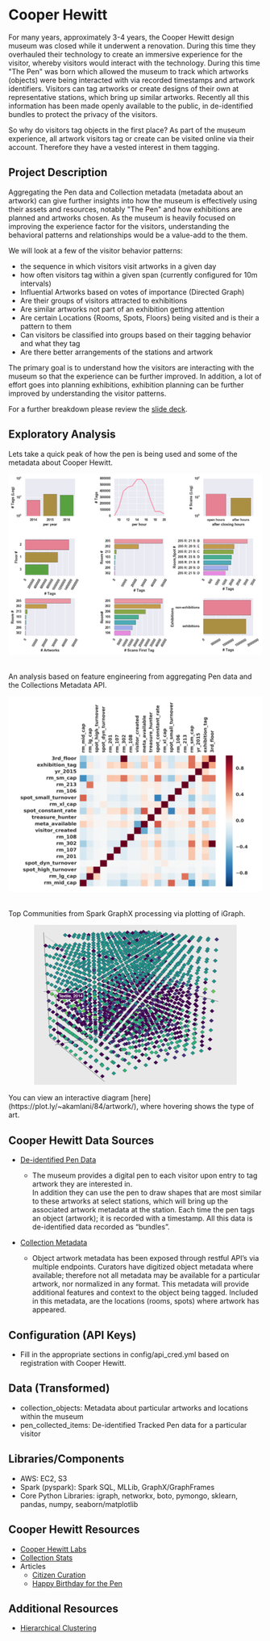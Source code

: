 # Cooper Hewitt
For many years, approximately 3-4 years, the Cooper Hewitt design museum was closed while it
underwent a renovation.  During this time they overhauled their technology to create
an immersive experience for the visitor, whereby visitors would interact with the technology.  During this
time "The Pen" was born which allowed the museum to track which artworks (objects) were being interacted with via
recorded timestamps and artwork identifiers.  Visitors can tag artworks or create designs of their own at representative
stations, which bring up similar artworks.  Recently all this information has been made openly available to the public,
in de-identified bundles to protect the privacy of the visitors.

So why do visitors tag objects in the first place?  As part of the museum experience, all artwork visitors tag or create
can be visited online via their account.  Therefore they have a vested interest in them tagging.

## Project Description
Aggregating the Pen data and Collection metadata (metadata about an artwork) can give further insights
into how the museum is effectively using their assets and resources, notably "The Pen" and how exhibitions
are planned and artworks chosen.  As the museum is heavily focused on improving the experience factor for
the visitors, understanding the behavioral patterns and relationships would be a value-add to the them.

We will look at a few of the visitor behavior patterns:
- the sequence in which visitors visit artworks in a given day
- how often visitors tag within a given span (currently configured for 10m intervals)
- Influential Artworks based on votes of importance (Directed Graph)
- Are their groups of visitors attracted to exhibitions
- Are similar artworks not part of an exhibition getting attention
- Are certain Locations {Rooms, Spots, Floors} being visited and is their a pattern to them
- Can visitors be classified into groups based on their tagging behavior and what they tag
- Are there better arrangements of the stations and artwork

The primary goal is to understand how the visitors are interacting with the museum so that the experience
can be further improved.  In addition, a lot of effort goes into planning exhibitions, exhibition planning
can be further improved by understanding the visitor patterns.

For a further breakdown please review the [slide deck](docs/CooperHewitt.pdf).

## Exploratory Analysis
Lets take a quick peak of how the pen is being used and some of the metadata about Cooper Hewitt.
<p align="center">
<img src="plots/pen_eda_full.png">
</p>

<br>
An analysis based on feature engineering from aggregating Pen data and the Collections Metadata API.
<p align="center">
<img src="plots/heatmap_sm.png">
</p>

<br>
Top Communities from Spark GraphX processing via plotting of iGraph.
<p align="center">
<img src="plots/communities_sm.png">
</p>
You can view an interactive diagram [here](https://plot.ly/~akamlani/84/artwork/), where hovering shows the type of art.

## Cooper Hewitt Data Sources
- [De-identified Pen Data](https://github.com/cooperhewitt/the-pen-data/)
    - The museum provides a digital pen to each visitor upon entry to tag artwork they are interested in.  
    In addition they can use the pen to draw shapes that are most similar to these artworks at select stations,
    which will bring up the associated artwork metadata at the station.  Each time the pen tags an object (artwork);
    it is recorded with a timestamp.  All this data is de-identified data recorded as “bundles”.

- [Collection Metadata](https://collection.cooperhewitt.org/api/methods/)
    - Object artwork metadata has been exposed through restful API’s via multiple endpoints.  Curators have
    digitized object metadata where available; therefore not all metadata may be available for a particular artwork,
    nor normalized in any format.  This metadata will provide additional features and context to the object being
    tagged.  Included in this metadata, are the locations (rooms, spots) where artwork has appeared.


## Configuration (API Keys)
- Fill in the appropriate sections in config/api_cred.yml based on registration with Cooper Hewitt.

## Data (Transformed)
- collection_objects: Metadata about particular artworks and locations within the museum
- pen_collected_items: De-identified Tracked Pen data for a particular visitor

## Libraries/Components
- AWS: EC2, S3
- Spark (pyspark):  Spark SQL, MLLib, GraphX/GraphFrames
- Core Python Libraries: igraph, networkx, boto, pymongo, sklearn, pandas, numpy, seaborn/matplotlib  

## Cooper Hewitt Resources
- [Cooper Hewitt Labs](http://labs.cooperhewitt.org)
- [Collection Stats](http://collection.cooperhewitt.org/stats)
- Articles
    - [Citizen Curation](http://tfmorris.blogspot.com/2012/10/citizen-curation-of-smithsonian-metadata.html)
    - [Happy Birthday for the Pen](http://labs.cooperhewitt.org/2016/a-very-happy-open-birthday-for-the-pen/)

## Additional Resources
- [Hierarchical Clustering](https://joernhees.de/blog/2015/08/26/scipy-hierarchical-clustering-and-dendrogram-tutorial/)
